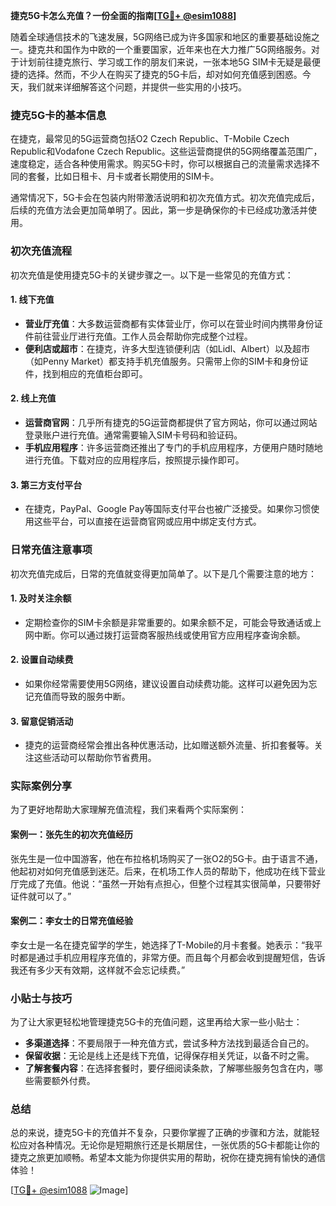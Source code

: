 **捷克5G卡怎么充值？一份全面的指南[[TG💪+ @esim1088](https://t.me/s/esim1088)]**

随着全球通信技术的飞速发展，5G网络已成为许多国家和地区的重要基础设施之一。捷克共和国作为中欧的一个重要国家，近年来也在大力推广5G网络服务。对于计划前往捷克旅行、学习或工作的朋友们来说，一张本地5G SIM卡无疑是最便捷的选择。然而，不少人在购买了捷克的5G卡后，却对如何充值感到困惑。今天，我们就来详细解答这个问题，并提供一些实用的小技巧。

### 捷克5G卡的基本信息

在捷克，最常见的5G运营商包括O2 Czech Republic、T-Mobile Czech Republic和Vodafone Czech Republic。这些运营商提供的5G网络覆盖范围广，速度稳定，适合各种使用需求。购买5G卡时，你可以根据自己的流量需求选择不同的套餐，比如日租卡、月卡或者长期使用的SIM卡。

通常情况下，5G卡会在包装内附带激活说明和初次充值方式。初次充值完成后，后续的充值方法会更加简单明了。因此，第一步是确保你的卡已经成功激活并使用。

### 初次充值流程

初次充值是使用捷克5G卡的关键步骤之一。以下是一些常见的充值方式：

#### 1. **线下充值**
   - **营业厅充值**：大多数运营商都有实体营业厅，你可以在营业时间内携带身份证件前往营业厅进行充值。工作人员会帮助你完成整个过程。
   - **便利店或超市**：在捷克，许多大型连锁便利店（如Lidl、Albert）以及超市（如Penny Market）都支持手机充值服务。只需带上你的SIM卡和身份证件，找到相应的充值柜台即可。

#### 2. **线上充值**
   - **运营商官网**：几乎所有捷克的5G运营商都提供了官方网站，你可以通过网站登录账户进行充值。通常需要输入SIM卡号码和验证码。
   - **手机应用程序**：许多运营商还推出了专门的手机应用程序，方便用户随时随地进行充值。下载对应的应用程序后，按照提示操作即可。

#### 3. **第三方支付平台**
   - 在捷克，PayPal、Google Pay等国际支付平台也被广泛接受。如果你习惯使用这些平台，可以直接在运营商官网或应用中绑定支付方式。

### 日常充值注意事项

初次充值完成后，日常的充值就变得更加简单了。以下是几个需要注意的地方：

#### 1. **及时关注余额**
   - 定期检查你的SIM卡余额是非常重要的。如果余额不足，可能会导致通话或上网中断。你可以通过拨打运营商客服热线或使用官方应用程序查询余额。

#### 2. **设置自动续费**
   - 如果你经常需要使用5G网络，建议设置自动续费功能。这样可以避免因为忘记充值而导致的服务中断。

#### 3. **留意促销活动**
   - 捷克的运营商经常会推出各种优惠活动，比如赠送额外流量、折扣套餐等。关注这些活动可以帮助你节省费用。

### 实际案例分享

为了更好地帮助大家理解充值流程，我们来看两个实际案例：

#### 案例一：张先生的初次充值经历
张先生是一位中国游客，他在布拉格机场购买了一张O2的5G卡。由于语言不通，他起初对如何充值感到迷茫。后来，在机场工作人员的帮助下，他成功在线下营业厅完成了充值。他说：“虽然一开始有点担心，但整个过程其实很简单，只要带好证件就可以了。”

#### 案例二：李女士的日常充值经验
李女士是一名在捷克留学的学生，她选择了T-Mobile的月卡套餐。她表示：“我平时都是通过手机应用程序充值的，非常方便。而且每个月都会收到提醒短信，告诉我还有多少天有效期，这样就不会忘记续费。”

### 小贴士与技巧

为了让大家更轻松地管理捷克5G卡的充值问题，这里再给大家一些小贴士：

- **多渠道选择**：不要局限于一种充值方式，尝试多种方法找到最适合自己的。
- **保留收据**：无论是线上还是线下充值，记得保存相关凭证，以备不时之需。
- **了解套餐内容**：在选择套餐时，要仔细阅读条款，了解哪些服务包含在内，哪些需要额外付费。

### 总结

总的来说，捷克5G卡的充值并不复杂，只要你掌握了正确的步骤和方法，就能轻松应对各种情况。无论你是短期旅行还是长期居住，一张优质的5G卡都能让你的捷克之旅更加顺畅。希望本文能为你提供实用的帮助，祝你在捷克拥有愉快的通信体验！

[[TG💪+ @esim1088](https://t.me/s/esim1088) ![Image](https://i.postimg.cc/4NQfJmqS/Snipaste-2025-05-13-00-14-12.png)]